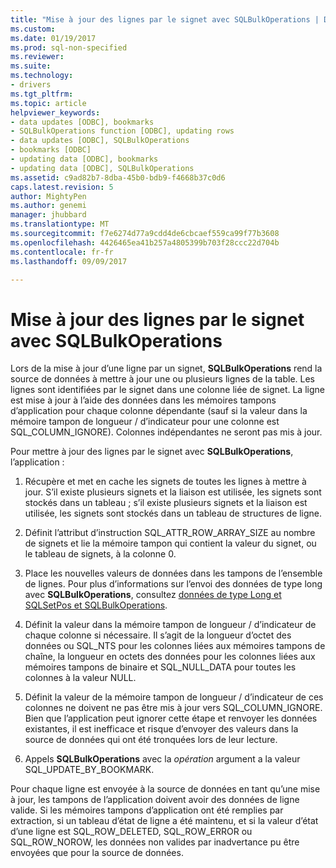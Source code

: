 ```yaml
---
title: "Mise à jour des lignes par le signet avec SQLBulkOperations | Documents Microsoft"
ms.custom: 
ms.date: 01/19/2017
ms.prod: sql-non-specified
ms.reviewer: 
ms.suite: 
ms.technology:
- drivers
ms.tgt_pltfrm: 
ms.topic: article
helpviewer_keywords:
- data updates [ODBC], bookmarks
- SQLBulkOperations function [ODBC], updating rows
- data updates [ODBC], SQLBulkOperations
- bookmarks [ODBC]
- updating data [ODBC], bookmarks
- updating data [ODBC], SQLBulkOperations
ms.assetid: c9ad82b7-8dba-45b0-bdb9-f4668b37c0d6
caps.latest.revision: 5
author: MightyPen
ms.author: genemi
manager: jhubbard
ms.translationtype: MT
ms.sourcegitcommit: f7e6274d77a9cdd4de6cbcaef559ca99f77b3608
ms.openlocfilehash: 4426465ea41b257a4805399b703f28ccc22d704b
ms.contentlocale: fr-fr
ms.lasthandoff: 09/09/2017

---
```

# <a name="updating-rows-by-bookmark-with-sqlbulkoperations"></a>Mise à jour des lignes par le signet avec SQLBulkOperations
Lors de la mise à jour d’une ligne par un signet, **SQLBulkOperations** rend la source de données à mettre à jour une ou plusieurs lignes de la table. Les lignes sont identifiées par le signet dans une colonne liée de signet. La ligne est mise à jour à l’aide des données dans les mémoires tampons d’application pour chaque colonne dépendante (sauf si la valeur dans la mémoire tampon de longueur / d’indicateur pour une colonne est SQL_COLUMN_IGNORE). Colonnes indépendantes ne seront pas mis à jour.  
  
 Pour mettre à jour des lignes par le signet avec **SQLBulkOperations**, l’application :  
  
1.  Récupère et met en cache les signets de toutes les lignes à mettre à jour. S’il existe plusieurs signets et la liaison est utilisée, les signets sont stockés dans un tableau ; s’il existe plusieurs signets et la liaison est utilisée, les signets sont stockés dans un tableau de structures de ligne.  
  
2.  Définit l’attribut d’instruction SQL_ATTR_ROW_ARRAY_SIZE au nombre de signets et lie la mémoire tampon qui contient la valeur du signet, ou le tableau de signets, à la colonne 0.  
  
3.  Place les nouvelles valeurs de données dans les tampons de l’ensemble de lignes. Pour plus d’informations sur l’envoi des données de type long avec **SQLBulkOperations**, consultez [données de type Long et SQLSetPos et SQLBulkOperations](../../../odbc/reference/develop-app/long-data-and-sqlsetpos-and-sqlbulkoperations.md).  
  
4.  Définit la valeur dans la mémoire tampon de longueur / d’indicateur de chaque colonne si nécessaire. Il s’agit de la longueur d’octet des données ou SQL_NTS pour les colonnes liées aux mémoires tampons de chaîne, la longueur en octets des données pour les colonnes liées aux mémoires tampons de binaire et SQL_NULL_DATA pour toutes les colonnes à la valeur NULL.  
  
5.  Définit la valeur de la mémoire tampon de longueur / d’indicateur de ces colonnes ne doivent ne pas être mis à jour vers SQL_COLUMN_IGNORE. Bien que l’application peut ignorer cette étape et renvoyer les données existantes, il est inefficace et risque d’envoyer des valeurs dans la source de données qui ont été tronquées lors de leur lecture.  
  
6.  Appels **SQLBulkOperations** avec la *opération* argument a la valeur SQL_UPDATE_BY_BOOKMARK.  
  
 Pour chaque ligne est envoyée à la source de données en tant qu’une mise à jour, les tampons de l’application doivent avoir des données de ligne valide. Si les mémoires tampons d’application ont été remplies par extraction, si un tableau d’état de ligne a été maintenu, et si la valeur d’état d’une ligne est SQL_ROW_DELETED, SQL_ROW_ERROR ou SQL_ROW_NOROW, les données non valides par inadvertance pu être envoyées que pour la source de données.
